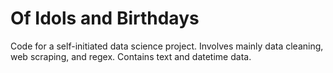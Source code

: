 # Of Idols and Birthdays

Code for a self-initiated data science project.
Involves mainly data cleaning, web scraping, and regex.
Contains text and datetime data.

